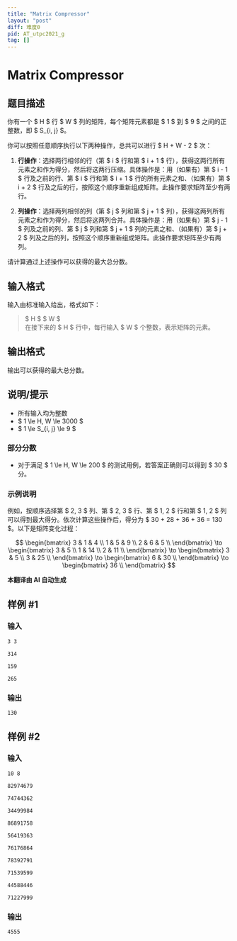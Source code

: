 ```yaml
---
title: "Matrix Compressor"
layout: "post"
diff: 难度0
pid: AT_utpc2021_g
tag: []
---
```


# Matrix Compressor

## 题目描述

你有一个 $ H $ 行 $ W $ 列的矩阵，每个矩阵元素都是 $ 1 $ 到 $ 9 $ 之间的正整数，即 $ S_{i, j} $。

你可以按照任意顺序执行以下两种操作，总共可以进行 $ H + W - 2 $ 次：

1. **行操作**：选择两行相邻的行（第 $ i $ 行和第 $ i + 1 $ 行），获得这两行所有元素之和作为得分，然后将这两行压缩。具体操作是：用（如果有）第 $ i - 1 $ 行及之前的行、第 $ i $ 行和第 $ i + 1 $ 行的所有元素之和、（如果有）第 $ i + 2 $ 行及之后的行，按照这个顺序重新组成矩阵。此操作要求矩阵至少有两行。

2. **列操作**：选择两列相邻的列（第 $ j $ 列和第 $ j + 1 $ 列），获得这两列所有元素之和作为得分，然后将这两列合并。具体操作是：用（如果有）第 $ j - 1 $ 列及之前的列、第 $ j $ 列和第 $ j + 1 $ 列的元素之和、（如果有）第 $ j + 2 $ 列及之后的列，按照这个顺序重新组成矩阵。此操作要求矩阵至少有两列。

请计算通过上述操作可以获得的最大总分数。

## 输入格式

输入由标准输入给出，格式如下：

> $ H $ $ W $  
> 在接下来的 $ H $ 行中，每行输入 $ W $ 个整数，表示矩阵的元素。

## 输出格式

输出可以获得的最大总分数。

## 说明/提示

- 所有输入均为整数
- $ 1 \le H, W \le 3000 $
- $ 1 \le S_{i, j} \le 9 $

### 部分分数
- 对于满足 $ 1 \le H, W \le 200 $ 的测试用例，若答案正确则可以得到 $ 30 $ 分。

### 示例说明

例如，按顺序选择第 $ 2, 3 $ 列、第 $ 2, 3 $ 行、第 $ 1, 2 $ 行和第 $ 1, 2 $ 列可以得到最大得分。依次计算这些操作后，得分为 $ 30 + 28 + 36 + 36 = 130 $。以下是矩阵变化过程：

$$
\begin{bmatrix}
3 & 1 & 4 \\
1 & 5 & 9 \\
2 & 6 & 5 \\
\end{bmatrix}
\to
\begin{bmatrix}
3 & 5 \\
1 & 14 \\
2 & 11 \\
\end{bmatrix}
\to
\begin{bmatrix}
3 & 5 \\
3 & 25 \\
\end{bmatrix}
\to
\begin{bmatrix}
6 & 30 \\
\end{bmatrix}
\to
\begin{bmatrix}
36 \\
\end{bmatrix}
$$

 **本翻译由 AI 自动生成**

## 样例 #1

### 输入

```
3 3
314
159
265
```

### 输出

```
130
```

## 样例 #2

### 输入

```
10 8
82974679
74744362
34499984
86891758
56419363
76176864
78392791
71539599
44588446
71227999
```

### 输出

```
4555
```


